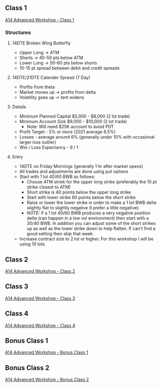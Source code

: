 ## Class 1 
[A14 Advanced Workshop - Class 1](https://vimeo.com/834584279/a14e0b62e6)
### Structures
1. 14DTE Broken Wing Butterfly
    - Upper Long -> ATM
    - Shorts -> 40-50 pts below ATM
    - Lower Long -> 50-60 pts below shorts
    - 10-15 pt spread between debit and credit spreads 

2. 14DTE/21DTE Calender Spread (7 Day)
    - Profits from theta
    - Market moves up -> profits from delta
    - Volatility goes up -> tent widens

3. Details
    - Minimum Planned Capital $5,000 - $8,000 (2 lot trade)
    - Minimum Account Size $9,000 - $10,000 (2 lot trade)
        - Note: Will need $25K account to avoid PDT
    - Profit Target - 5% or more (2021 average 6.5%)
    - Losses - average around 6% (generally under 10% with occasional larger loss outlier)
    - Win / Loss Expectancy - 9 / 1

4. Entry
    - 14DTE on Friday Mornings (generally 1 hr after market opens)
    - All trades and adjustments are done using put options
    - Start with 1 lot 40/60 BWB as follows:
        - Choose ATM striek for the upper long strike (preferably the 10 pt strike closest to ATM)
        - Short strike is 40 points below the upper long strike 
        - Start with lower strike 60 points below the short strike 
        - Raise or lower the lower strike in order to make a 1 lot BWB delta slightly flat to slightly negative (I prefer a little negative). 
        - *NOTE:* if a 1 lot 40/60 BWB produces a very negative position delta (can happen in a low vol environment) then start with a 30/40 BWB. In addition you can adjust some of the short strikes up as well as the lower strike down to help flatten. If can't find a good setting then skip that week. 
    - Increase contract size to 2 lot or higher. For this workshop I will be using 10 lots. 
## Class 2 
[A14 Advanced Workshop - Class 2](https://vimeo.com/834925550/874016515a)
## Class 3 
[A14 Advanced Workshop - Class 3](https://vimeo.com/835634413/957fe8ae77)
## Class 4 
[A14 Advanced Workshop - Class 4](https://vimeo.com/835980305/e44c343acd)
## Bonus Class 1 
[A14 Advanced Workshop - Bonus Class 1](https://player.vimeo.com/video/847475878?h=403dec7b0a)
## Bonus Class 2 
[A14 Advanced Workshop - Bonus Class 2](https://vimeo.com/875379461/91d949ff83)
